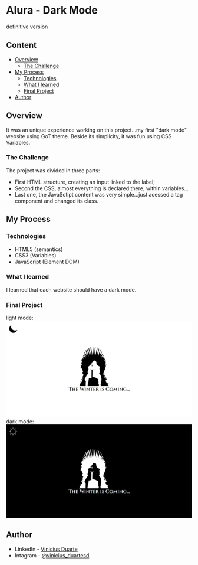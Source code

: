 # Alura - Dark Mode
definitive version

## Content
* [Overview](#overview) 
     * [The Challenge](#the-challenge)
* [My Process](#my-process)
     * [Technologies](#technologies)
     * [What I learned](#what-i-learned)
     * [Final Project](#final-project)
* [Author](#author)

## Overview

It was an unique experience working on this project...my first "dark mode" website using GoT theme. Beside its simplicity, it was fun using CSS Variables.

### The Challenge

The project was divided in three parts:
- First HTML structure, creating an input linked to the label;
- Second the CSS, almost everything is declared there, within variables...
- Last one, the JavaSctipt content was very simple...just acessed a tag component and changed its class.

## My Process
### Technologies
- HTML5 (semantics)
- CSS3 (Variables)
- JavaScript (Element DOM)

### What I learned
I learned that each website should have a dark mode.

### Final Project
light mode:
![Screenshot](/images/light.png)
dark mode:
![Screemshot](/images/dark.png)

## Author
- LinkedIn - [Vinicius Duarte](https://www.linkedin.com/analytics/post-summary/urn:li:activity:7143273780763688960/)
- Intagram - [@vinicius_duartesd](https://www.instagram.com/vinicius_duartesd/)